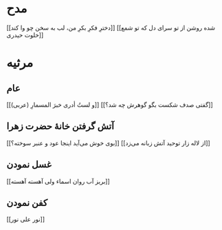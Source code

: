 # مدح
[[دخترِ فکرِ بکرِ من، لب به سخن چو وا کند]]
[[شده روشن از تو سرای دل که تو شمع خلوت حیدری]]
# مرثیه
## عام
[[و لستُ أدری خبرَ المسمارِ (عربی)]]
[[گفتی صدف شکست بگو گوهرش چه شد؟]]
## آتش گرفتن خانۀ حضرت زهرا
[[بوی خوش می‌آید اینجا عود و عنبر سوخته؟]]
[[از لاله‌ زار توحید آتش زبانه می‌زد]]
## غسل نمودن
[[بریز آب روان اسماء ولی آهسته‌ آهسته]]
## کفن نمودن
[[نور علی نور]]